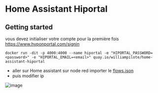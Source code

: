 # Home Assistant Hiportal



## Getting started
vous devez initialiser votre compte pour la première fois
https://www.hyponportal.com/signin

```
docker run -dit -p 4000:4000 --name hiportal -e "HIPORTAL_PASSWORD=<password>" -e "HIPORTAL_EMAIL=<email>" quay.io/williampilote/home-assistant-hiportal 
```
- aller sur Home assistant sur node red importer le [flows.json](https://github.com/Williampilote/home-assistant-hiportal/blob/main/flows.json)
- puis modifier ip 

![image](https://github.com/Williampilote/home-assistant-hiportal/assets/57291065/66b1bf3f-2df3-4d9d-9551-0a94578866db)